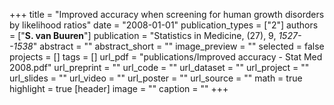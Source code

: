 +++
title = "Improved accuracy when screening for human growth disorders by likelihood ratios"
date = "2008-01-01"
publication_types = ["2"]
authors = ["**S. van Buuren**"]
publication = "Statistics in Medicine, (27), 9, _1527--1538_"
abstract = ""
abstract_short = ""
image_preview = ""
selected = false
projects = []
tags = []
url_pdf = "publications/Improved accuracy - Stat Med 2008.pdf"
url_preprint = ""
url_code = ""
url_dataset = ""
url_project = ""
url_slides = ""
url_video = ""
url_poster = ""
url_source = ""
math = true
highlight = true
[header]
image = ""
caption = ""
+++
